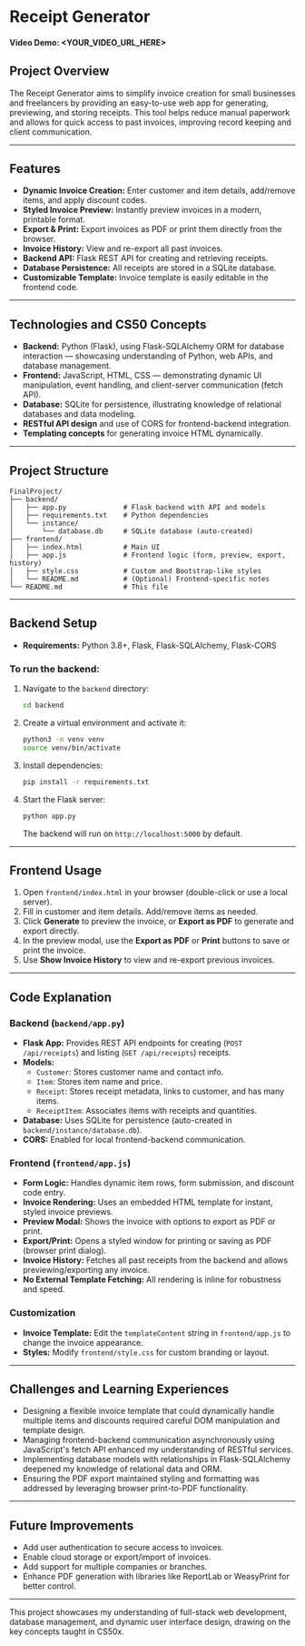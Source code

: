 # Receipt Generator

#### Video Demo: <YOUR_VIDEO_URL_HERE>

## Project Overview

The Receipt Generator aims to simplify invoice creation for small businesses and freelancers by providing an easy-to-use web app for generating, previewing, and storing receipts. This tool helps reduce manual paperwork and allows for quick access to past invoices, improving record keeping and client communication.

---

## Features
- **Dynamic Invoice Creation:** Enter customer and item details, add/remove items, and apply discount codes.
- **Styled Invoice Preview:** Instantly preview invoices in a modern, printable format.
- **Export & Print:** Export invoices as PDF or print them directly from the browser.
- **Invoice History:** View and re-export all past invoices.
- **Backend API:** Flask REST API for creating and retrieving receipts.
- **Database Persistence:** All receipts are stored in a SQLite database.
- **Customizable Template:** Invoice template is easily editable in the frontend code.

---

## Technologies and CS50 Concepts

- **Backend:** Python (Flask), using Flask-SQLAlchemy ORM for database interaction — showcasing understanding of Python, web APIs, and database management.
- **Frontend:** JavaScript, HTML, CSS — demonstrating dynamic UI manipulation, event handling, and client-server communication (fetch API).
- **Database:** SQLite for persistence, illustrating knowledge of relational databases and data modeling.
- **RESTful API design** and use of CORS for frontend-backend integration.
- **Templating concepts** for generating invoice HTML dynamically.

---

## Project Structure

```
FinalProject/
├── backend/
│   ├── app.py              # Flask backend with API and models
│   ├── requirements.txt    # Python dependencies
│   └── instance/
│       └── database.db     # SQLite database (auto-created)
├── frontend/
│   ├── index.html          # Main UI
│   ├── app.js              # Frontend logic (form, preview, export, history)
│   ├── style.css           # Custom and Bootstrap-like styles
│   └── README.md           # (Optional) Frontend-specific notes
└── README.md               # This file
```

---

## Backend Setup
- **Requirements:** Python 3.8+, Flask, Flask-SQLAlchemy, Flask-CORS

### To run the backend:
1. Navigate to the `backend` directory:
   ```bash
   cd backend
   ```
2. Create a virtual environment and activate it:
   ```bash
   python3 -m venv venv
   source venv/bin/activate
   ```
3. Install dependencies:
   ```bash
   pip install -r requirements.txt
   ```
4. Start the Flask server:
   ```bash
   python app.py
   ```
   The backend will run on `http://localhost:5000` by default.

---

## Frontend Usage
1. Open `frontend/index.html` in your browser (double-click or use a local server).
2. Fill in customer and item details. Add/remove items as needed.
3. Click **Generate** to preview the invoice, or **Export as PDF** to generate and export directly.
4. In the preview modal, use the **Export as PDF** or **Print** buttons to save or print the invoice.
5. Use **Show Invoice History** to view and re-export previous invoices.

---

## Code Explanation

### Backend (`backend/app.py`)
- **Flask App:** Provides REST API endpoints for creating (`POST /api/receipts`) and listing (`GET /api/receipts`) receipts.
- **Models:**
  - `Customer`: Stores customer name and contact info.
  - `Item`: Stores item name and price.
  - `Receipt`: Stores receipt metadata, links to customer, and has many items.
  - `ReceiptItem`: Associates items with receipts and quantities.
- **Database:** Uses SQLite for persistence (auto-created in `backend/instance/database.db`).
- **CORS:** Enabled for local frontend-backend communication.

### Frontend (`frontend/app.js`)
- **Form Logic:** Handles dynamic item rows, form submission, and discount code entry.
- **Invoice Rendering:** Uses an embedded HTML template for instant, styled invoice previews.
- **Preview Modal:** Shows the invoice with options to export as PDF or print.
- **Export/Print:** Opens a styled window for printing or saving as PDF (browser print dialog).
- **Invoice History:** Fetches all past receipts from the backend and allows previewing/exporting any invoice.
- **No External Template Fetching:** All rendering is inline for robustness and speed.

### Customization
- **Invoice Template:** Edit the `templateContent` string in `frontend/app.js` to change the invoice appearance.
- **Styles:** Modify `frontend/style.css` for custom branding or layout.

---

## Challenges and Learning Experiences

- Designing a flexible invoice template that could dynamically handle multiple items and discounts required careful DOM manipulation and template design.
- Managing frontend-backend communication asynchronously using JavaScript's fetch API enhanced my understanding of RESTful services.
- Implementing database models with relationships in Flask-SQLAlchemy deepened my knowledge of relational data and ORM.
- Ensuring the PDF export maintained styling and formatting was addressed by leveraging browser print-to-PDF functionality.

---

## Future Improvements

- Add user authentication to secure access to invoices.
- Enable cloud storage or export/import of invoices.
- Add support for multiple companies or branches.
- Enhance PDF generation with libraries like ReportLab or WeasyPrint for better control.

---



This project showcases my understanding of full-stack web development, database management, and dynamic user interface design, drawing on the key concepts taught in CS50x.

